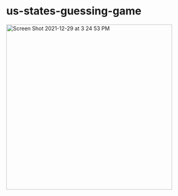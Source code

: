 # us-states-guessing-game
<img width="441" alt="Screen Shot 2021-12-29 at 3 24 53 PM" src="https://user-images.githubusercontent.com/96198947/147700957-c95c3fc0-225a-4542-9e84-0a36a5849c3e.png">
